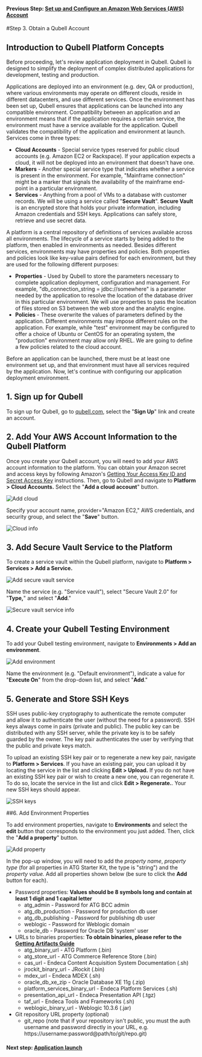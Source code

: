 #### Previous Step: [Set up and Configure an Amazon Web Services (AWS) Account](step-2-amazon-setup-guide.md)

#Step 3. Obtain a Qubell Account

## Introduction to Qubell Platform Concepts

Before proceeding, let's review application deployment in Qubell. Qubell is designed to simplify the deployment of complex distributed applications for development, testing and production. 

Applications are deployed into an environment (e.g. dev, QA or production), where various environments may operate on different clouds, reside in different datacenters, and use different services. Once the environment has been set up, Qubell ensures that applications can be launched into any compatible environment. Compatibility between an application and an environment means that if the application requires a certain service, the environment must have a service available for the application. Qubell validates the compatibility of the application and environment at launch. Services come in three types:
  
- **Cloud Accounts** - Special service types reserved for public cloud accounts (e.g. Amazon EC2 or Rackspace). If your application expects a cloud, it will not be deployed into an environment that doesn't have one.
- **Markers** - Another special service type that indicates whether a service is present in the environment. For example, "Mainframe connection" might be a marker that signals the availability of the mainframe end-point in a particular environment. 
- **Services** - Anything from a pool of VMs to a database with customer records. We will be using a service called "**Secure Vault**". **Secure Vault** is an encrypted store that holds your private information, including Amazon credentials and SSH keys. Applications can safely store, retrieve and use secret data. 

A platform is a central repository of definitions of services available across all environments. The lifecycle of a service starts by being added to the platform, then enabled in environments as needed. Besides different services, environments may have properties and policies. Both properties and policies look like key-value pairs defined for each environment, but they are used for the following different purposes:
  
- **Properties** - Used by Qubell to store the parameters necessary to complete application deployment, configuration and management. For example, "db_connection_string = jdbc://somewhere" is a parameter needed by the application to resolve the location of the database driver in this particular environment. We will use properties to pass the location of files stored on S3 between the web store and the analytic engine.
- **Policies** - These overwrite the values of parameters defined by the application. Different environments may impose different rules on the application. For example, while "test" environment may be configured to offer a choice of Ubuntu or CentOS for an operating system, the "production" environment may allow only RHEL. We are going to define a few policies related to the cloud account. 

Before an application can be launched, there must be at least one environment set up, and that environment must have all services required by the application. Now, let's continue with configuring our application deployment environment.  

## 1. Sign up for Qubell
To sign up for Qubell, go to [qubell.com](http://qubell.com/), select the "**Sign Up**" link and create an account.

## 2. Add Your AWS Account Information to the Qubell Platform
Once you create your Qubell account, you will need to add your AWS account information to the platform. You can obtain your Amazon secret and access keys by following Amazon's [Getting Your Access Key ID and Secret Access Key](http://docs.aws.amazon.com/AWSSimpleQueueService/latest/SQSGettingStartedGuide/AWSCredentials.html) instructions. Then, go to Qubell and navigate to **Platform > Cloud Accounts.** Select the "**Add a cloud account**" button. 

![Add cloud](images/qubell-add-cloud-account.png)

Specify your account name, provider="Amazon EC2," AWS credentials, and security group, and select the "**Save**" button.

![Cloud info](images/qubell-cloud-info.png)

## 3. Add Secure Vault Service to the Platform
To create a service vault within the Qubell platform, navigate to **Platform > Services > Add a Service.** 

![Add secure vault service](images/qubell-services.png)

Name the service (e.g. "Service vault"), select "Secure Vault 2.0" for "**Type,**" and select "**Add**."

![Secure vault service info](images/qubell-services-2.png)

## 4. Create your Qubell Testing Environment
To add your Qubell testing environment, navigate to **Environments > Add an environment**. 

![Add environment](images/qubell-environment.png)

Name the environment (e.g. "Default environment"), indicate a value for "**Execute On**" from the drop-down list, and select "**Add**." 

## 5. Generate and Store SSH Keys
SSH uses public-key cryptography to authenticate the remote computer and allow it to authenticate the user (without the need for a password). SSH keys always come in pairs (private and public). The public key can be distributed with any SSH server, while the private key is to be safely guarded by the owner. The key pair authenticates the user by verifying that the public and private keys match. 

To upload an existing SSH key pair or to regenerate a new key pair, navigate to **Platform > Services**. If you have an existing pair, you can upload it by locating the service in the list and clicking **Edit > Upload.** If you do not have an existing SSH key pair or wish to create a new one, you can regenerate it. To do so, locate the service in the list and click **Edit > Regenerate.**. Your new SSH keys should appear.

![SSH keys](images/qubell-ssh-keys.png)

##6. Add Environment Properties

To add environment properties, navigate to **Environments** and select the **edit** button that corresponds to the environment you just added. Then, click the "**Add a property**" button.

![Add property](images/qubell-add-property.png)

In the pop-up window, you will need to add the *property name*, *property type* (for all properties in ATG Starter Kit, the type is "string") and the *property value.* Add all properties shown below (be sure to click the **Add** button for each).

- Password properties:
**Values should be 8 symbols long and contain at least 1 digit and 1 capital letter**
  + atg_admin - Password for ATG BCC admin
  + atg_db_production - Password for production db user
  + atg_db_publishing - Password for publishing db user
  + weblogic - Password for Weblogic domain
  + oracle_db - Password for Oracle DB 'system' user
- URLs to binaries properties:
**To obtain binaries, please refer to the [Getting Artifacts Guide](docs/get-artefacts.md)**
  + atg_binary_url - ATG Platform (.bin)
  + atg_store_url - ATG Commerce Reference Store (.bin)
  + cas_url - Endeca Content Acquisition System Documentation (.sh)
  + jrockit_binary_url - JRockit (.bin)
  + mdex_url - Endeca MDEX (.sh)
  + oracle_db_xe_zip - Oracle Database XE 11g (.zip)
  + platform_services_binary_url - Endeca Platform Services (.sh)
  + presentation_api_url - Endeca Presentation API (.tgz)
  + taf_url - Endeca Tools and Frameworks (.sh)
  + weblogic_binary_url - Weblogic 10.3.6 (.jar)
- Git repository URL property (optional)
  + git_repo (note that if your repository isn't public, you must the auth username and password directly in your URL, e.g. https://username:password@path/to/git/repo.git)

#### Next step: [Application launch](step-4-launch-guide.md)

